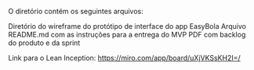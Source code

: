 O diretório contém os seguintes arquivos:

Diretório do wireframe do protótipo de interface do app EasyBola
Arquivo README.md com as instruções para a entrega do MVP
PDF com backlog do produto e da sprint

Link para o Lean Inception: https://miro.com/app/board/uXjVKSsKH2I=/
